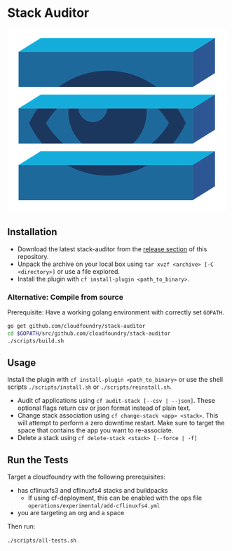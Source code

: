 # Stack Auditor

![Stack Auditor Logo](logo.png "Stack Auditor Logo")

## Installation

* Download the latest stack-auditor from the [release section](https://github.com/cloudfoundry/stack-auditor/releases) of this repository. 
* Unpack the archive on your local box using `tar xvzf <archive> [-C <directory>]` or use a file explored. 
* Install the plugin with `cf install-plugin <path_to_binary>`.

### Alternative: Compile from source

Prerequisite: Have a working golang environment with correctly set
`GOPATH`.

```sh
go get github.com/cloudfoundry/stack-auditor
cd $GOPATH/src/github.com/cloudfoundry/stack-auditor
./scripts/build.sh

```

## Usage

Install the plugin with `cf install-plugin <path_to_binary>` or use the shell scripts `./scripts/install.sh` or `./scripts/reinstall.sh`.

* Audit cf applications using `cf audit-stack [--csv | --json]`. These optional flags return csv or json format instead of plain text.
* Change stack association using `cf change-stack <app> <stack>`. This will attempt to perform a zero downtime restart. Make sure to target the space that contains the app you want to re-associate. 
* Delete a stack using `cf delete-stack <stack> [--force | -f]`

## Run the Tests

Target a cloudfoundry with the following prerequisites:
  - has cflinuxfs3 and cflinuxfs4 stacks and buildpacks
    - If using cf-deployment, this can be enabled with the ops file `operations/experimental/add-cflinuxfs4.yml`
  - you are targeting an org and a space

Then run:

`./scripts/all-tests.sh`
